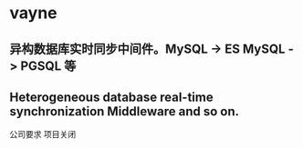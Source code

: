 # vayne
## 异构数据库实时同步中间件。MySQL -> ES  MySQL -> PGSQL 等
## Heterogeneous database real-time synchronization Middleware and so on.

公司要求 项目关闭
